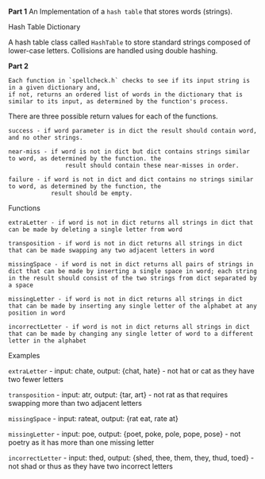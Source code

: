 **Part 1**
An Implementation of a `hash table` that stores words (strings).

Hash Table Dictionary

A hash table class called `HashTable` to store standard strings composed of lower-case letters. 
Collisions are handled using double hashing.



**Part 2**

    Each function in `spellcheck.h` checks to see if its input string is in a given dictionary and, 
    if not, returns an ordered list of words in the dictionary that is similar to its input, as determined by the function's process. 

There are three possible return values for each of the functions.

    success - if word parameter is in dict the result should contain word, and no other strings.

    near-miss - if word is not in dict but dict contains strings similar to word, as determined by the function. the 
                    result should contain these near-misses in order.

    failure - if word is not in dict and dict contains no strings similar to word, as determined by the function, the
                result should be empty.

Functions

    extraLetter - if word is not in dict returns all strings in dict that can be made by deleting a single letter from word

    transposition - if word is not in dict returns all strings in dict that can be made swapping any two adjacent letters in word

    missingSpace - if word is not in dict returns all pairs of strings in dict that can be made by inserting a single space in word; each string in the result should consist of the two strings from dict separated by a space

    missingLetter - if word is not in dict returns all strings in dict that can be made by inserting any single letter of the alphabet at any position in word

    incorrectLetter - if word is not in dict returns all strings in dict  that can be made by changing any single letter of word to a different letter in the alphabet

Examples

`extraLetter` - input: chate, output: {chat, hate} - not hat or cat as they have two fewer letters

`transposition` - input: atr, output: {tar, art} - not rat as that requires swapping more than two adjacent letters

`missingSpace` - input: rateat, output: {rat eat, rate at}

`missingLetter` - input: poe, output: {poet, poke, pole, pope, pose} - not poetry as it has more than one missing 
                    letter

`incorrectLetter` - input: thed, output: {shed, thee, them, they, thud, toed} - not shad or thus as they have two 
                    incorrect letters
